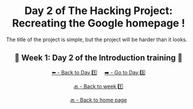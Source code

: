 <h1 align="center">Day 2 of The Hacking Project: Recreating the Google homepage !</h1>

The title of the project is simple, but the project will be harder than it looks.

<h2 align="center">🎉 Week 1: Day 2 of the Introduction training 🎉</h2>

<div align="center">
  
  [⬅️ - Back to Day 1️⃣](https://github.com/BenjaminCharmes/THP_Introduction/tree/main/Week_1/Day_1)
  &nbsp;&nbsp;&nbsp;
  [➡️ - Go to Day 3️⃣](https://github.com/BenjaminCharmes/THP_Introduction/tree/main/Week_1/Day_3)

</div>

<div align="center">

  [🔙 - Back to week 1️⃣](https://github.com/BenjaminCharmes/THP_Introduction/tree/main/Week_1)

  [🔙 - Back to home page](https://github.com/BenjaminCharmes/THP_Introduction)

</div>
